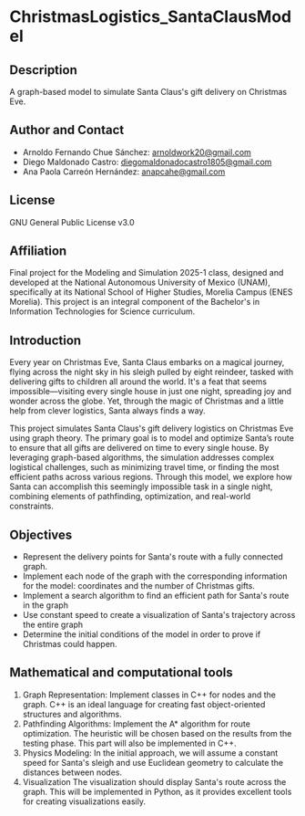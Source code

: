 # ChristmasLogistics_SantaClausModel

## Description
A graph-based model to simulate Santa Claus's gift delivery on Christmas Eve.

## Author and Contact
- Arnoldo Fernando Chue Sánchez: arnoldwork20@gmail.com
- Diego Maldonado Castro: diegomaldonadocastro1805@gmail.com
- Ana Paola Carreón Hernández: anapcahe@gmail.com

## License
GNU General Public License v3.0

## Affiliation
Final project for the Modeling and Simulation 2025-1 class, designed and developed at the National Autonomous University of Mexico (UNAM), specifically at its National School of Higher Studies, Morelia Campus (ENES Morelia). This project is an integral component of the Bachelor's in Information Technologies for Science curriculum.

## Introduction
Every year on Christmas Eve, Santa Claus embarks on a magical journey, flying across the night sky in his sleigh pulled by eight reindeer, tasked with delivering gifts to children all around the world. It's a feat that seems impossible—visiting every single house in just one night, spreading joy and wonder across the globe. Yet, through the magic of Christmas and a little help from clever logistics, Santa always finds a way.

This project simulates Santa Claus's gift delivery logistics on Christmas Eve using graph theory. The primary goal is to model and optimize Santa’s route to ensure that all gifts are delivered on time to every single house. By leveraging graph-based algorithms, the simulation addresses complex logistical challenges, such as minimizing travel time, or finding the most efficient paths across various regions. Through this model, we explore how Santa can accomplish this seemingly impossible task in a single night, combining elements of pathfinding, optimization, and real-world constraints.

## Objectives

- Represent the delivery points for Santa's route with a fully connected graph.
- Implement each node of the graph with the corresponding information for the model: coordinates and the number of Christmas gifts.
- Implement a search algorithm to find an efficient path for Santa's route in the graph
- Use constant speed to create a visualization of Santa's trajectory across the entire graph
- Determine the initial conditions of the model in order to prove if Christmas could happen.

## Mathematical and computational tools
1. Graph Representation:
Implement classes in C++ for nodes and the graph. C++ is an ideal language for creating fast object-oriented structures and algorithms.
2. Pathfinding Algorithms:
Implement the A* algorithm for route optimization. The heuristic will be chosen based on the results from the testing phase. This part will also be implemented in C++.
3. Physics Modeling:
In the initial approach, we will assume a constant speed for Santa's sleigh and use Euclidean geometry to calculate the distances between nodes.
4. Visualization
The visualization should display Santa's route across the graph. This will be implemented in Python, as it provides excellent tools for creating visualizations easily.
